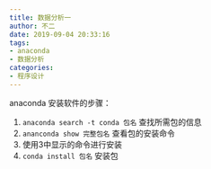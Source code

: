 ```yaml
---
title: 数据分析一
author: 不二
date: 2019-09-04 20:33:16
tags: 
- anaconda
- 数据分析
categories:
- 程序设计
---
```


anaconda 安装软件的步骤：

1. `anaconda search -t conda 包名` 查找所需包的信息
2. `ananconda show 完整包名` 查看包的安装命令
3. 使用3中显示的命令进行安装
4. `conda install 包名` 安装包

